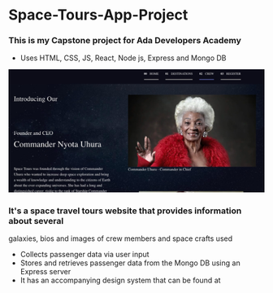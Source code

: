# Space-Tours-App-Project

### This is my Capstone project for Ada Developers Academy
* Uses HTML, CSS,  JS,  React, Node js,  Express and Mongo DB

<img src="public/ReadMe_Cover_Image.jpeg" width=600>



### It's a space travel tours website that provides information about several
galaxies, bios and images of crew members and space crafts used
* Collects passenger data via user input 
* Stores and retrieves passenger data from the Mongo DB using an Express server 
* It has an accompanying design system that can be found at

